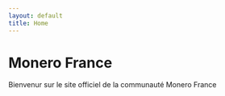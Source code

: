 ```yaml
---
layout: default
title: Home
---
```


# Monero France

Bienvenur sur le site officiel de la communauté Monero France
